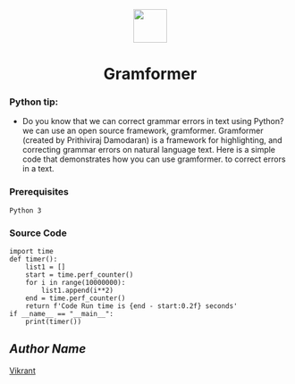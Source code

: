 <div align="center">
  <img height="60" src="https://user-images.githubusercontent.com/85709371/156916372-d8c1bbdd-5fe9-40d1-a250-5a1d4d454832.png">
</div>

<h1 align="center">Gramformer</h1>

### Python tip:
- Do you know that we can correct grammar errors in text using Python?
we can use an open source framework, gramformer. Gramformer (created by Prithiviraj Damodaran) is a framework for highlighting, and correcting grammar errors on natural language text.
Here is a simple code that demonstrates how you can use gramformer. to correct errors in a text.

### Prerequisites
`Python 3`

### Source Code
```python3
import time
def timer():
    list1 = []
    start = time.perf_counter()
    for i in range(10000000):
        list1.append(i**2)
    end = time.perf_counter()
    return f'Code Run time is {end - start:0.2f} seconds'
if __name__ == "__main__":
    print(timer())
```

## *Author Name*
[Vikrant](https://github.com/vikrant-v28)
